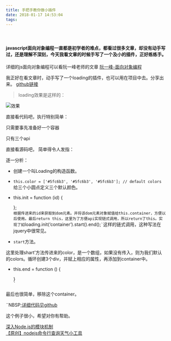 ```yaml
---
title: 手把手教你做小插件
date: 2018-01-17 14:53:04
tags:
---
```


<div class="post-block"><link itemprop="mainEntityOfPage" href="http://cmszlx.win/2018/01/17/手把手教你做小插件/"><span hidden="" itemprop="author" itemscope="" itemtype="http://schema.org/Person"><meta itemprop="name" content="linXiao"><meta itemprop="description" content=""><meta itemprop="image" content="/images/avatar.gif"></span><span hidden="" itemprop="publisher" itemscope="" itemtype="http://schema.org/Organization"><meta itemprop="name" content="Hurry"></span><header class="post-header"><h1 class="post-title" itemprop="name headline"></h1><div class="post-meta"><span class="post-time"><span class="post-meta-item-icon"><i class="fa fa-calendar-o"></i></span></span></div></header><div class="post-body" itemprop="articleBody"><h4 id="javascript面向对象编程一直都是初学者的难点，都看过很多文章，却没有动手写过，还是理解不深刻，今天我看文章的时候手写了一个及小的插件，正好练练手。"><a href="#javascript面向对象编程一直都是初学者的难点，都看过很多文章，却没有动手写过，还是理解不深刻，今天我看文章的时候手写了一个及小的插件，正好练练手。" class="headerlink" title="javascript面向对象编程一直都是初学者的难点，都看过很多文章，却没有动手写过，还是理解不深刻，今天我看文章的时候手写了一个及小的插件，正好练练手。"></a>javascript面向对象编程一直都是初学者的难点，都看过很多文章，却没有动手写过，还是理解不深刻，今天我看文章的时候手写了一个及小的插件，正好练练手。</h4><p>详细的js面向对象编程可以看阮一峰老师的文章 <a href="http://www.ruanyifeng.com/blog/2010/05/object-oriented_javascript_encapsulation.html" target="_blank" rel="noopener">阮一峰-面向对象编程</a></p><p>我正好在看文章时，动手写了一个loading的插件，也可以用在项目中去。分享出来。 <a href="https://github.com/zlx362211854/loading" target="_blank" rel="noopener">github链接</a></p><blockquote><p>loading效果是这样的：</p></blockquote><p><img src="http://upload-images.jianshu.io/upload_images/5420078-a74df0e8c05aad5a.gif?imageMogr2/auto-orient/strip" alt="效果"></p><p>直接看代码吧，执行特别简单：</p><precode language="" precodenum="0"></precode><p>只需要事先准备好一个容器</p><precode language="" precodenum="1"></precode><p>只有三个api</p><precode language="" precodenum="2"></precode><p>直接看源码吧， 简单得令人发指：</p><precode language="" precodenum="3"></precode><p>逐一分析：</p><ul><li>创建一个叫Loading的构造函数。</li><li><p><code>this.color = ['#5fc6b3', '#5fc6b3', '#5fc6b3']; // default colors</code> 给三个小圆点定义三个默认颜色。</p></li><li><precode language="init```方法。" precodenum="4"></precode><p>this.init = function (id) {</p><precode language="" precodenum="5"></precode><p> };<br><code>根据传进来的id来获取到dom元素。并将该dom元素对象赋值给this.container，方便以后使用。最后return this，这里为了方便api实现链式调用，所以return了this。实现了如</code>loading.init(‘container’).start().end();<code>`</code>这样的链式调用，这种写法在jquery中很常见。</p></li></ul><ul><li><code>start</code>方法。</li></ul><precode language="" precodenum="6"></precode><p>这里处理shart’方法传进来的color，是一个数组，如果没有传入，则为我们默认的colors。循环创建3个div，并赋上相应的属性，再添加到container中。</p><ul><li><precode language="end```方法" precodenum="7"></precode><p>this.end = function () {</p><precode language="" precodenum="8"></precode><p> }<br><code>`</code></p></li></ul><p>最后也很简单，移除这个container。</p><p>¨NBSP;<a href="https://github.com/zlx362211854/loading" target="_blank" rel="noopener">详细代码见github</a></p><p>这个例子很小，希望对你有帮助。</p></div><footer class="post-footer"><div class="post-nav"><div class="post-nav-next post-nav-item"><a href="/2017/11/15/深入Node-js的模块机制/" rel="next" title="深入Node.js的模块机制"><i class="fa fa-chevron-left"></i> 深入Node.js的模块机制 </a></div><span class="post-nav-divider"></span><div class="post-nav-prev post-nav-item"><a href="/2018/09/05/命令行查询天气/" rel="prev" title="【原创】nodejs命令行查询天气小工具"> 【原创】nodejs命令行查询天气小工具 <i class="fa fa-chevron-right"></i></a></div></div></footer></div>
